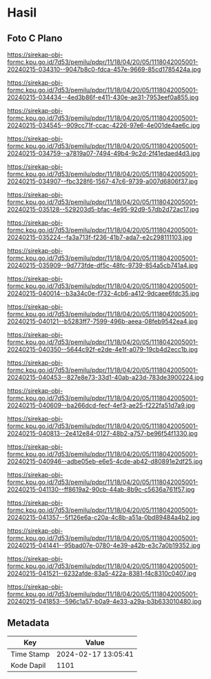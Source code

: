 # Hasil

## Foto C Plano

https://sirekap-obj-formc.kpu.go.id/7d53/pemilu/pdpr/11/18/04/20/05/1118042005001-20240215-034310--9047b8c0-fdca-457e-9669-85cd1785424a.jpg

https://sirekap-obj-formc.kpu.go.id/7d53/pemilu/pdpr/11/18/04/20/05/1118042005001-20240215-034434--4ed3b86f-e411-430e-ae31-7953eef0a855.jpg

https://sirekap-obj-formc.kpu.go.id/7d53/pemilu/pdpr/11/18/04/20/05/1118042005001-20240215-034545--909cc71f-ccac-4226-97e6-4e001de4ae6c.jpg

https://sirekap-obj-formc.kpu.go.id/7d53/pemilu/pdpr/11/18/04/20/05/1118042005001-20240215-034759--a7819a07-7494-49b4-9c2d-2f41edaed4d3.jpg

https://sirekap-obj-formc.kpu.go.id/7d53/pemilu/pdpr/11/18/04/20/05/1118042005001-20240215-034907--fbc328f6-1567-47c6-9739-a007d6806f37.jpg

https://sirekap-obj-formc.kpu.go.id/7d53/pemilu/pdpr/11/18/04/20/05/1118042005001-20240215-035128--529203d5-bfac-4e95-92d9-57db2d72ac17.jpg

https://sirekap-obj-formc.kpu.go.id/7d53/pemilu/pdpr/11/18/04/20/05/1118042005001-20240215-035224--fa3a713f-f236-41b7-ada7-e2c298111103.jpg

https://sirekap-obj-formc.kpu.go.id/7d53/pemilu/pdpr/11/18/04/20/05/1118042005001-20240215-035909--9d773fde-df5c-48fc-9739-854a5cb741a4.jpg

https://sirekap-obj-formc.kpu.go.id/7d53/pemilu/pdpr/11/18/04/20/05/1118042005001-20240215-040014--b3a34c0e-f732-4cb6-a412-9dcaee6fdc35.jpg

https://sirekap-obj-formc.kpu.go.id/7d53/pemilu/pdpr/11/18/04/20/05/1118042005001-20240215-040121--b5283ff7-7599-496b-aeea-08feb9542ea4.jpg

https://sirekap-obj-formc.kpu.go.id/7d53/pemilu/pdpr/11/18/04/20/05/1118042005001-20240215-040350--5644c92f-e2de-4e1f-a079-19cb4d2ecc1b.jpg

https://sirekap-obj-formc.kpu.go.id/7d53/pemilu/pdpr/11/18/04/20/05/1118042005001-20240215-040453--827e8e73-33d1-40ab-a23d-783de3900224.jpg

https://sirekap-obj-formc.kpu.go.id/7d53/pemilu/pdpr/11/18/04/20/05/1118042005001-20240215-040609--ba266dcd-fecf-4ef3-ae25-f222fa51d7a9.jpg

https://sirekap-obj-formc.kpu.go.id/7d53/pemilu/pdpr/11/18/04/20/05/1118042005001-20240215-040813--2e412e84-0127-48b2-a757-be96f54f1330.jpg

https://sirekap-obj-formc.kpu.go.id/7d53/pemilu/pdpr/11/18/04/20/05/1118042005001-20240215-040946--adbe05eb-e6e5-4cde-ab42-d80891e2df25.jpg

https://sirekap-obj-formc.kpu.go.id/7d53/pemilu/pdpr/11/18/04/20/05/1118042005001-20240215-041130--ff8619a2-90cb-44ab-8b9c-c5636a761f57.jpg

https://sirekap-obj-formc.kpu.go.id/7d53/pemilu/pdpr/11/18/04/20/05/1118042005001-20240215-041357--5f126e6a-c20a-4c8b-a51a-0bd89484a4b2.jpg

https://sirekap-obj-formc.kpu.go.id/7d53/pemilu/pdpr/11/18/04/20/05/1118042005001-20240215-041441--95bad07e-0780-4e39-a42b-e3c7a0b19352.jpg

https://sirekap-obj-formc.kpu.go.id/7d53/pemilu/pdpr/11/18/04/20/05/1118042005001-20240215-041521--6232afde-83a5-422a-8381-f4c8310c0407.jpg

https://sirekap-obj-formc.kpu.go.id/7d53/pemilu/pdpr/11/18/04/20/05/1118042005001-20240215-041853--596c1a57-b0a9-4e33-a29a-b3b633010480.jpg


## Metadata

| Key        | Value               |
| ---------- | ------------------- |
| Time Stamp | 2024-02-17 13:05:41 |
| Kode Dapil | 1101                |



